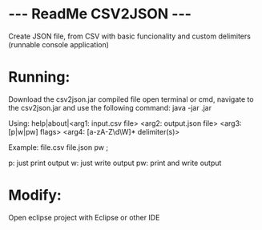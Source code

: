 # --- ReadMe CSV2JSON ---
Create JSON file, from CSV with basic funcionality and custom delimiters (runnable console application)

# Running:
Download the csv2json.jar compiled file
open terminal or cmd, navigate to the csv2json.jar and use the following command: java -jar <jar-file-name>.jar <arguments>

Using: help|about|<arg1: input.csv file> <arg2: output.json file> <arg3: [p|w|pw] flags> <arg4: [a-zA-Z\d\W]* delimiter(s)>

Example: file.csv file.json pw ;

p: just print output
w: just write output
pw: print and write output

# Modify:
Open eclipse project with Eclipse or other IDE
